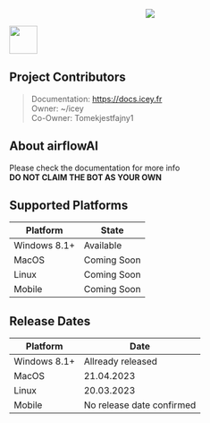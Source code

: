 <p align="center">
    <img src="https://icey.fr/discord/banners/github.png">
</p>

<img align="center" src="https://icey.fr/discord/banners/nobg.png" style="width: 50px" onclick="window.location.href='https://docs.icey.fr/'"></img>

## Project Contributors

> Documentation: https://docs.icey.fr \
> Owner: ~/icey\
> Co-Owner: Tomekjestfajny1

## About airflowAI

Please check the documentation for more info\
**DO NOT CLAIM THE BOT AS YOUR OWN**

## Supported Platforms

| Platform | State |
| ----------- | ----------- |
| Windows 8.1+ | Available |
| MacOS | Coming Soon |
| Linux | Coming Soon |
| Mobile | Coming Soon |

## Release Dates

| Platform | Date |
| ------------- | -------------|
| Windows 8.1+ | Allready released |
| MacOS | 21.04.2023 | 
| Linux | 20.03.2023 |
| Mobile | No release date confirmed |

